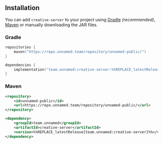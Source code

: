## Installation

You can add `creative-server` to your project using [Gradle](https://gradle.org/)
*(recommended)*, [Maven](https://maven.apache.org/) or manually downloading the
JAR files.

### Gradle

```kotlin
repositories {
    maven("https://repo.unnamed.team/repository/unnamed-public/")
}
```

```kotlin
dependencies {
    implementation("team.unnamed:creative-server:%%REPLACE_latestRelease{team.unnamed:creative-server}%%")
}
```

### Maven

<!--@formatter:off-->
```xml
<repository>
    <id>unnamed-public</id>
    <url>https://repo.unnamed.team/repository/unnamed-public/</url>
</repository>
```
```xml
<dependency>
    <groupId>team.unnamed</groupId>
    <artifactId>creative-server</artifactId>
    <version>%%REPLACE_latestRelease{team.unnamed:creative-server}%%</version>
</dependency>
```
<!--@formatter:on-->
